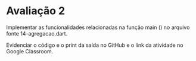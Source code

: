 # Avaliação 2 
Implementar as funcionalidades relacionadas na função main () no arquivo fonte 
14-agregacao.dart.

Evidenciar o código e o print da saída no GitHub e o link da atividade no Google Classroom.
